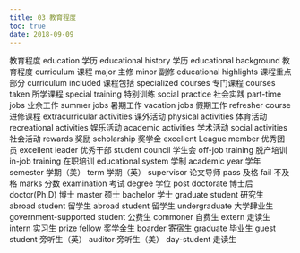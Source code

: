 ```yaml
---
title: 03 教育程度
toc: true
date: 2018-09-09
---
```


教育程度
education 学历 educational history 学历
educational background 教育程度 curriculum 课程
major 主修 minor 副修
educational highlights 课程重点部分 curriculum included 课程包括
specialized courses 专门课程 courses taken 所学课程
special training 特别训练 social practice 社会实践
part-time jobs 业余工作 summer jobs 暑期工作
vacation jobs 假期工作 refresher course 进修课程
extracurricular activities 课外活动 physical activities 体育活动
recreational activities 娱乐活动 academic activities 学术活动
social activities 社会活动 rewards 奖励
scholarship 奖学金 excellent League member 优秀团员
excellent leader 优秀干部 student council 学生会
off-job training 脱产培训 in-job training 在职培训
educational system 学制 academic year 学年
semester 学期（美） term 学期（英）
supervisor 论文导师 pass 及格
fail 不及格 marks 分数
examination 考试 degree 学位
post doctorate 博士后 doctor(Ph.D) 博士
master 硕士 bachelor 学士
graduate student 研究生 abroad student 留学生
abroad student 留学生 undergraduate 大学肆业生
government-supported student 公费生 commoner 自费生
extern 走读生 intern 实习生
prize fellow 奖学金生 boarder 寄宿生
graduate 毕业生 guest student 旁听生（英）
auditor 旁听生（美） day-student 走读生 
